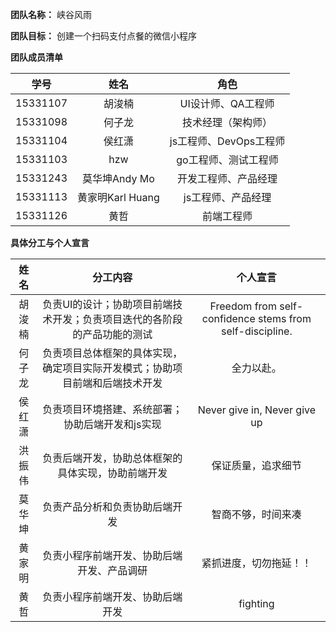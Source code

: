**团队名称：** 峡谷风雨

**团队目标：** 创建一个扫码支付点餐的微信小程序

**团队成员清单**

| 学号 | 姓名 | 角色 |
| :--: | :--: | :--: |
| 15331107 | 胡浚楠 | UI设计师、QA工程师 |
| 15331098 | 何子龙 |  技术经理（架构师） |  
| 15331104 | 侯红潇 |  js工程师、DevOps工程师 |
| 15331103 | hzw | go工程师、测试工程师 |
| 15331243 | 莫华坤Andy Mo | 开发工程师、产品经理 |
| 15331113 | 黄家明Karl Huang |  js工程师、产品经理|
| 15331126 | 黄哲 |  前端工程师|

**具体分工与个人宣言**

| 姓名 | 分工内容 | 个人宣言 |
| :--: | :--: | :--: |
| 胡浚楠 | 负责UI的设计；协助项目前端技术开发；负责项目迭代的各阶段的产品功能的测试 | Freedom from self-confidence stems from self-discipline. |
| 何子龙 | 负责项目总体框架的具体实现，确定项目实际开发模式；协助项目前端和后端技术开发 | 全力以赴。|
| 侯红潇 | 负责项目环境搭建、系统部署；协助后端开发和js实现 | Never give in, Never give up |
| 洪振伟 | 负责后端开发，协助总体框架的具体实现，协助前端开发 | 保证质量，追求细节 |
| 莫华坤 | 负责产品分析和负责协助后端开发 | 智商不够，时间来凑 |
| 黄家明 | 负责小程序前端开发、协助后端开发、产品调研 | 紧抓进度，切勿拖延！！ |
| 黄哲 | 负责小程序前端开发、协助后端开发 | fighting |

